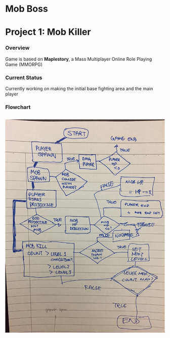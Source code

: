 # Mob Boss


# Project 1: Mob Killer
### Overview

Game is based on **Maplestory**, a Mass Multiplayer Online Role Playing Game (MMORPG)



### Current Status
Currently working on making the initial base fighting area and the main player

### Flowchart

![](/assets/images/flowchart.jpg)
---
